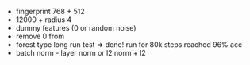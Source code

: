 - fingerprint 768 + 512
- 12000 + radius 4
- dummy features (0 or random noise)
- remove 0 from
- forest type long run test => done! run for 80k steps reached 96% acc
- batch norm - layer norm or l2 norm + l2
